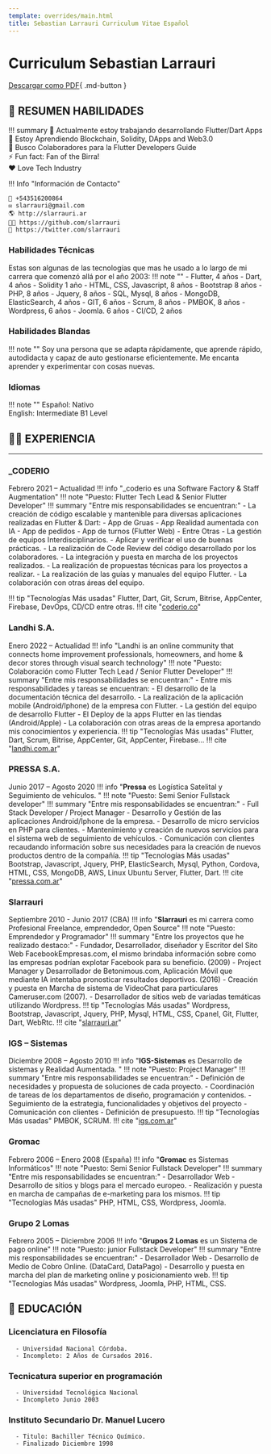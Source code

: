 ```yaml
---
template: overrides/main.html
title: Sebastian Larrauri Curriculum Vitae Español
---
```

# Curriculum Sebastian Larrauri 

[Descargar como PDF](cv/cv_sebastian_larrauri_spanish.pdf){ .md-button }

## 🍳 RESUMEN HABILIDADES
!!! summary
    🔭 Actualmente estoy trabajando desarrollando Flutter/Dart Apps  
    🌱 Estoy Aprendiendo Blockchain, Solidity, DApps and Web3.0  
    🤔 Busco Colaboradores para la Flutter Developers Guide  
    ⚡ Fun fact: Fan of the Birra!    
    ❤️ Love Tech Industry  

!!! Info "Información de Contacto"

    📱 +543516200864  
    ✉️ slarrauri@gmail.com  
    🌎 http://slarrauri.ar  
    👩‍💻 https://github.com/slarrauri  
    🐣 https://twitter.com/slarrauri  

### Habilidades Técnicas
Estas son algunas de las tecnologías que mas he usado a lo largo de mi carrera que comenzó allá por el año 2003:
!!! note ""
    - Flutter, 4 años
    - Dart, 4 años
    - Solidity 1 año
    - HTML, CSS, Javascript, 8 años
    - Bootstrap 8 años
    - PHP, 8 años
    - Jquery, 8 años
    - SQL, Mysql, 8 años
    - MongoDB, ElasticSearch, 4 años
    - GIT, 6 años
    - Scrum, 8 años
    - PMBOK, 8 años
    - Wordpress, 6 años
    - Joomla. 6 años
    - CI/CD, 2 años

### Habilidades Blandas
!!! note ""
    Soy una persona que se adapta rápidamente, que aprende rápido, autodidacta y capaz de auto gestionarse eficientemente. 
    Me encanta aprender y experimentar con cosas nuevas. 

### Idiomas
!!! note ""
    Español: Nativo  
    English: Intermediate B1 Level  

## 👨‍💻 EXPERIENCIA <!---------------------------------------------------------->
----
### _CODERIO 
Febrero 2021 – Actualidad
!!! info "_coderio es una Software Factory & Staff Augmentation"
!!! note "Puesto: Flutter Tech Lead & Senior Flutter Developer"
!!! summary "Entre mis responsabilidades se encuentran:"
    - La creación de código escalable y mantenible para diversas aplicaciones realizadas en Flutter & Dart:
        - App de Gruas
        - App Realidad aumentada con IA
        - App de pedidos
        - App de turnos (Flutter Web)
        - Entre Otras
    - La gestión de equipos Interdisciplinarios. 
    - Aplicar y verificar el uso de buenas prácticas.
    - La realización de Code Review del código desarrollado por los colaboradores.
    - La integración y puesta en marcha de los proyectos realizados. 
    - La realización de propuestas técnicas para los proyectos a realizar.
    - La realización de las guías y manuales del equipo Flutter.
    - La colaboración con otras áreas del equipo.

!!! tip "Tecnologías Más usadas"
    Flutter, Dart, Git, Scrum, Bitrise, AppCenter, Firebase, DevOps, CD/CD entre otras.
!!! cite "<a href="http://coderio.co/" target="_blank">coderio.co</a>"

<!------------------------------------------------------------------------------------>
###  Landhi S.A.
Enero 2022 – Actualidad
!!! info "Landhi is an online community that connects home improvement professionals, homeowners, and home & decor stores through visual search technology"
!!! note "Puesto: Colaboración como Flutter Tech Lead / Senior Flutter Developer"
!!! summary "Entre mis responsabilidades se encuentran:"
    - Entre mis responsabilidades y tareas se encuentran:
    - El desarrollo de la documentación técnica del desarrollo.
    - La realización de la aplicación mobile (Android/Iphone) de la empresa con Flutter.
    - La gestión del equipo de desarrollo Flutter
    - El Deploy de la apps Flutter en las tiendas (Android/Apple)
    - La colaboración con otras areas de la empresa aportando mis conocimientos y experiencia.
!!! tip "Tecnologías Más usadas"
    Flutter, Dart, Scrum, Bitrise, AppCenter, Git, AppCenter, Firebase... 
!!! cite "<a href="http://landhi.com.ar/" target="_blank">landhi.com.ar</a>"

<!------------------------------------------------------------------------------------>
### PRESSA S.A. 
Junio 2017 – Agosto 2020
!!! info "**Pressa** es Logística Satelital y Seguimiento de vehículos. "
!!! note "Puesto: Semi Senior Fullstack developer"
!!! summary "Entre mis responsabilidades se encuentran:"
    - Full Stack Developer / Project Manager
    - Desarrollo y Gestión de las aplicaciones Android/Iphone de la empresa. 
    - Desarrollo de micro servicios en PHP para clientes.
    - Mantenimiento y creación de nuevos servicios para el sistema web de seguimiento de vehículos.
    - Comunicación con clientes recaudando información sobre sus necesidades para la creación de nuevos productos dentro de la compañía.
!!! tip "Tecnologías Más usadas"
    Bootstrap, Javascript, Jquery, PHP, ElasticSearch, Mysql, Python, Cordova, HTML, CSS, MongoDB, AWS, Linux Ubuntu Server, Flutter, Dart.
!!! cite "<a href="http://pressa.com.ar/" target="_blank">pressa.com.ar</a>"
<!------------------------------------------------------------------------------------>
### Slarrauri 
Septiembre 2010 - Junio 2017 (CBA)
!!! info "**Slarrauri** es mi carrera como Profesional Freelance, emprendedor, Open Source"
!!! note "Puesto: Emprendedor y Programador"
!!! summary "Entre los proyectos que he realizado destaco:"
    - Fundador, Desarrollador, diseñador y Escritor del Sito Web FacebookEmpresas.com, el mismo brindaba información sobre como las empresas podrían explotar Facebook para su beneficio. (2009)
    - Project Manager y Desarrollador de Betonimous.com, Aplicación Móvil que mediante IA intentaba pronosticar resultados deportivos. (2016)
    - Creación y puesta en Marcha de sistema de VideoChat para particulares Cameruser.com (2007).
    - Desarrollador de sitios web de variadas temáticas utilizando Wordpress. 
!!! tip "Tecnologías Más usadas"
    Wordpress, Bootstrap, Javascript, Jquery, PHP, Mysql, HTML, CSS, Cpanel, Git, Flutter, Dart, WebRtc.
!!! cite "<a href="http://slarrauri.ar" target="_blank">slarrauri.ar</a>"

<!------------------------------------------------------------------------------------>
### IGS – Sistemas 
Diciembre 2008 – Agosto 2010
!!! info "**IGS-Sistemas** es Desarrollo de sistemas y Realidad Aumentada. "
!!! note "Puesto: Project Manager"
!!! summary "Entre mis responsabilidades se encuentran:"
    - Definición de necesidades y propuesta de soluciones de cada proyecto.
    - Coordinación de tareas de los departamentos de diseño, programación y contenidos. 
    - Seguimiento de la estrategia, funcionalidades y objetivos del proyecto 
    - Comunicación con clientes
    - Definición de presupuesto.
!!! tip "Tecnologías Más usadas"
    PMBOK, SCRUM. 
!!! cite "<a href="http://igs.com.ar/" target="_blank">igs.com.ar</a>"

<!------------------------------------------------------------------------------------>
### Gromac 
Febrero 2006 – Enero 2008 (España)
!!! info "**Gromac** es Sistemas Informáticos"
!!! note "Puesto: Semi Senior Fullstack Developer"
!!! summary "Entre mis responsabilidades se encuentran:"
    - Desarrollador Web
    - Desarrollo de sitios y blogs para el mercado europeo.
    - Realización y puesta en marcha de campañas de e-marketing para los mismos.
!!! tip "Tecnologías Más usadas"
    PHP, HTML, CSS, Wordpress, Joomla.  
<!------------------------------------------------------------------------------------>
### Grupo 2 Lomas
Febrero 2005 – Diciembre 2006
!!! info "**Grupos 2 Lomas** es un Sistema de pago online"
!!! note "Puesto: junior Fullstack Developer"
!!! summary "Entre mis responsabilidades se encuentran:"
    - Desarrollador Web
    - Desarrollo de Medio de Cobro Online. (DataCard, DataPago) 
    - Desarrollo y puesta en marcha del plan de marketing online y posicionamiento web.
!!! tip "Tecnologías Más usadas"
    Wordpress, Joomla, PHP, HTML, CSS. 

## 📝 EDUCACIÓN <!---------------------------------------------------------------->

### Licenciatura en Filosofía 
      - Universidad Nacional Córdoba.
      - Incompleto: 2 Años de Cursados 2016. 

### Tecnicatura superior en programación 
      - Universidad Tecnológica Nacional
      - Incompleto Junio 2003

### Instituto Secundario Dr. Manuel Lucero
      - Titulo: Bachiller Técnico Químico.
      - Finalizado Diciembre 1998



